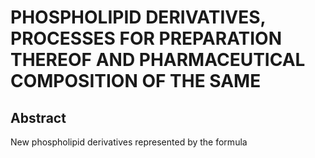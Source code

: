 # PHOSPHOLIPID DERIVATIVES, PROCESSES FOR PREPARATION THEREOF AND PHARMACEUTICAL COMPOSITION OF THE SAME

## Abstract
New phospholipid derivatives represented by the formula